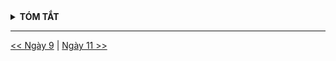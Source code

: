 <details>
<summary><strong>TÓM TẮT</strong></summary>

</details>

---
[<< Ngày 9](./Day09.md) | [Ngày 11 >>](./Day11.md)